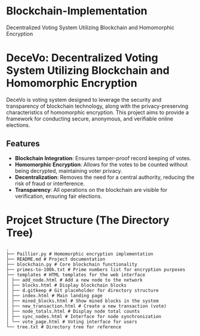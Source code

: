 # Blockchain-Implementation
Decentralized Voting System Utilizing Blockchain and Homomorphic Encryption

# DeceVo: Decentralized Voting System Utilizing Blockchain and Homomorphic Encryption

DeceVo is voting system designed to leverage the security and transparency of blockchain technology, along with the privacy-preserving characteristics of homomorphic encryption. This project aims to provide a framework for conducting secure, anonymous, and verifiable online elections.

## Features

- **Blockchain Integration**: Ensures tamper-proof record keeping of votes.
- **Homomorphic Encryption**: Allows for the votes to be counted without being decrypted, maintaining voter privacy.
- **Decentralization**: Removes the need for a central authority, reducing the risk of fraud or interference.
- **Transparency**: All operations on the blockchain are visible for verification, ensuring fair elections.


# Projcet Structure (The Directory Tree)

```
.
├── Paillier.py # Homomorphic encryption implementation
├── README.md # Project documentation
├── blockchain.py # Core blockchain functionality
├── primes-to-100k.txt # Prime numbers list for encryption purposes
├── templates # HTML templates for the web interface
│ ├── add_node.html # Add a new node to the network
│ ├── blocks.html # Display blockchain blocks
│ ├── d.gitkeep # Git placeholder for directory structure
│ ├── index.html # Main landing page
│ ├── mined_blocks.html # Show mined blocks in the system
│ ├── new_transaction.html # Create a new transaction (vote)
│ ├── node_totals.html # Display node total counts
│ ├── sync_nodes.html # Interface for node synchronization
│ └── vote_page.html # Voting interface for users
└── tree.txt # Directory tree for reference
```
